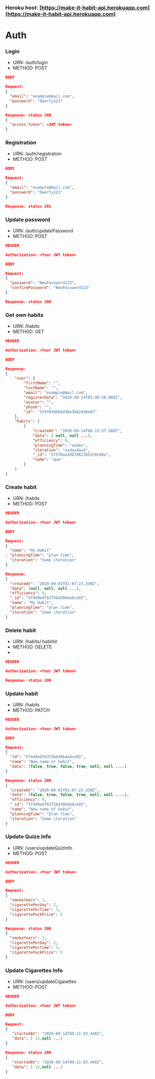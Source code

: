 ### Heroku host: [https://make-it-habit-api.herokuapp.com](https://make-it-habit-api.herokuapp.com)

# Auth
### Login
* URN: /auth/login
* METHOD: POST
```json
BODY

Request:
{
  "email": "example@mail.com",
  "password": "Qwerty123"
}

Response: status 200
{
  "access_token": <JWT token>
}
```
### Registration
* URN: /auth/registration
* METHOD: POST
```json
BODY

Request:
{
  "email": "example@mail.com",
  "password": "Qwerty123"
}

Response: status 201
```
### Update password
* URN: /auth/updatePassword
* METHOD: POST
```json
HEADER

Authorization: <Your JWT token>

BODY

Request:
{
  "password": "NewPassword123",
  "confirmPassword": "NewPassword123"
}

Response: status 200
```

### Get own habits
* URN: /habits
* METHOD: GET
```json
HEADER

Authorization: <Your JWT token>

BODY

Response:
{
    "user": {
        "firstName": "",
        "lastName": "",
        "email": "example@mail.com",
        "registerData": "2020-09-14T05:46:58.868Z",
        "avatar": "",
        "phone": "",
        "id": "5f5f03d669d30e3682d30e8f"
    },
    "habits": [
        {
            "createAt": "2020-09-14T06:15:57.588Z",
            "data": [ null, null ...],
            "efficiency": 0,
            "planningTime": "asdas",
            "iteration": "asdasdasd",
            "_id": "5f5f0aa3db78623b53c0c60a",
            "name": "qwe"
        }
    ]
}
```
### Create habit
* URN: /habits
* METHOD: POST
```json
HEADER

Authorization: <Your JWT token>
```
```json
BODY

Request:
{
  "name": "My Habit"
, "planningTime": "plan time",
  "iteration": "Some iteration"
}

Response: 
{
  "createAt": "2020-09-01T01:07:23.330Z",
  "data": [null, null, null ...],
  "efficiency": 0,
  "_id": "5f4d9edf6375b430bda8ce92",
  "name": "My Habit",
  "planningTime": "plan time",
  "iteration": "Some iteration"
}
```
### Delete habit
* URN: /habits/:habitId
* METHOD: DELETE
* 
```json
HEADER

Authorization: <Your JWT token>
```
```json
Response: status 200
```
### Update habit
* URN: /habits
* METHOD: PATCH
```json
HEADER

Authorization: <Your JWT token>
```
```json
BODY

Request:
{
  "id": "5f4d9edf6375b430bda8ce92",
  "name": "New name of habit",
  "data": [false, true, false, true, null, null ....]
}

Response: status 200
{
  "createAt": "2020-09-01T01:07:23.330Z",
  "data": [false, true, false, true, null, null ....],
  "efficiency": 0,
  "_id": "5f4d9edf6375b430bda8ce92",
  "name": "New name of habit",
  "planningTime": "plan time",
  "iteration": "Some iteration"
}
```

### Update Quize Info
* URN: /users/updateQuizInfo
* METHOD: POST
```json
HEADER

Authorization: <Your JWT token>
```
```json
BODY

Request:
{
  "smokeYears": 1,
  "cigarettePerDay": 2,
  "cigarettePerTime": 3,
  "cigarettePackPrice": 5
}

Response: status 200
{
  "smokeYears": 1,
  "cigarettePerDay": 2,
  "cigarettePerTime": 3,
  "cigarettePackPrice": 5
}
```

### Update Cigarettes Info
* URN: /users/updateCigarettes
* METHOD: POST
```json
HEADER

Authorization: <Your JWT token>
```
```json
BODY

Request:
{
   "startedAt": "2020-09-14T09:11:03.448Z",
   "data": [ 12,null ...]
}

Response: status 200
{
   "startedAt": "2020-09-14T09:11:03.448Z",
   "data": [ 12,null ...]
}
```


